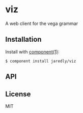 
# viz

  A web client for the vega grammar

## Installation

  Install with [component(1)](http://component.io):

    $ component install jaredly/viz

## API



## License

  MIT
